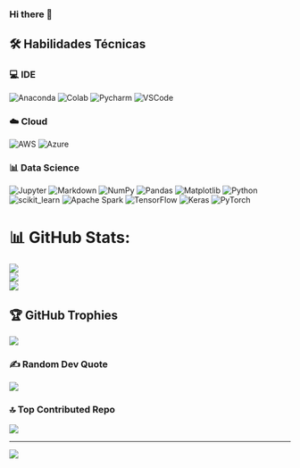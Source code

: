 ### Hi there 👋

<!--
**pdro-ruiz/pdro-ruiz** is a ✨ _special_ ✨ repository because its `README.md` (this file) appears on your GitHub profile.

Here are some ideas to get you started:

- 🔭 I’m currently working on ...
- 🌱 I’m currently learning ...
- 👯 I’m looking to collaborate on ...
- 🤔 I’m looking for help with ...
- 💬 Ask me about ...
- 📫 How to reach me: ...
- 😄 Pronouns: ...
- ⚡ Fun fact: ...
-->



## 🛠️ Habilidades Técnicas

### 💻 IDE
![Anaconda](https://img.shields.io/badge/Anaconda-%2344A833.svg?style=for-the-badge&logo=anaconda&logoColor=white) ![Colab](	https://img.shields.io/badge/Colab-F9AB00?style=for-the-badge&logo=googlecolab&color=525252) ![Pycharm](https://img.shields.io/badge/PyCharm-000000.svg?&style=for-the-badge&logo=PyCharm&logoColor=white) ![VSCode](https://img.shields.io/badge/VSCode-0078D4?style=for-the-badge&logo=visual%20studio%20code&logoColor=white)

### ☁️ Cloud
![AWS](https://img.shields.io/badge/AWS-%23FF9900.svg?style=for-the-badge&logo=amazon-aws&logoColor=white) ![Azure](https://img.shields.io/badge/azure-%230072C6.svg?style=for-the-badge&logo=microsoftazure&logoColor=white) 

### 📊 Data Science
![Jupyter](https://img.shields.io/badge/Jupyter-F37626.svg?&style=for-the-badge&logo=Jupyter&logoColor=white) ![Markdown](https://img.shields.io/badge/markdown-%23000000.svg?style=for-the-badge&logo=markdown&logoColor=white) ![NumPy](https://img.shields.io/badge/numpy-%23013243.svg?style=for-the-badge&logo=numpy&logoColor=white) ![Pandas](https://img.shields.io/badge/pandas-%23150458.svg?style=for-the-badge&logo=pandas&logoColor=white) ![Matplotlib](https://img.shields.io/badge/Matplotlib-%23ffffff.svg?style=for-the-badge&logo=Matplotlib&logoColor=black) ![Python](https://img.shields.io/badge/Python-FFD43B?style=for-the-badge&logo=python&logoColor=blue) ![scikit_learn](https://img.shields.io/badge/scikit_learn-F7931E?style=for-the-badge&logo=scikit-learn&logoColor=white)  ![Apache Spark](https://img.shields.io/badge/Apache%20Spark-FDEE21?style=for-the-badge&logo=apachespark&logoColor=black) ![TensorFlow](https://img.shields.io/badge/TensorFlow-%23FF6F00.svg?style=for-the-badge&logo=TensorFlow&logoColor=white) ![Keras](https://img.shields.io/badge/Keras-%23D00000.svg?style=for-the-badge&logo=Keras&logoColor=white) ![PyTorch](https://img.shields.io/badge/PyTorch-%23EE4C2C.svg?style=for-the-badge&logo=PyTorch&logoColor=white) 

# 📊 GitHub Stats:
![](https://github-readme-stats.vercel.app/api?username=Pdro-Ruiz&theme=dark&hide_border=true&include_all_commits=true&count_private=false)<br/>
![](https://github-readme-streak-stats.herokuapp.com/?user=Pdro-Ruiz&theme=dark&hide_border=true)<br/>
![](https://github-readme-stats.vercel.app/api/top-langs/?username=Pdro-Ruiz&theme=dark&hide_border=true&include_all_commits=true&count_private=false&layout=compact)

## 🏆 GitHub Trophies
![](https://github-profile-trophy.vercel.app/?username=Pdro-Ruiz&theme=flat&no-frame=true&no-bg=false&margin-w=4)

### ✍️ Random Dev Quote
![](https://quotes-github-readme.vercel.app/api?type=horizontal&theme=dark)

### 🔝 Top Contributed Repo
![](https://github-contributor-stats.vercel.app/api?username=Pdro-Ruiz&limit=5&theme=dark&combine_all_yearly_contributions=true)

---
[![](https://visitcount.itsvg.in/api?id=Pdro-Ruiz&icon=3&color=12)](https://visitcount.itsvg.in)

<!-- Proudly created with GPRM ( https://gprm.itsvg.in ) -->
